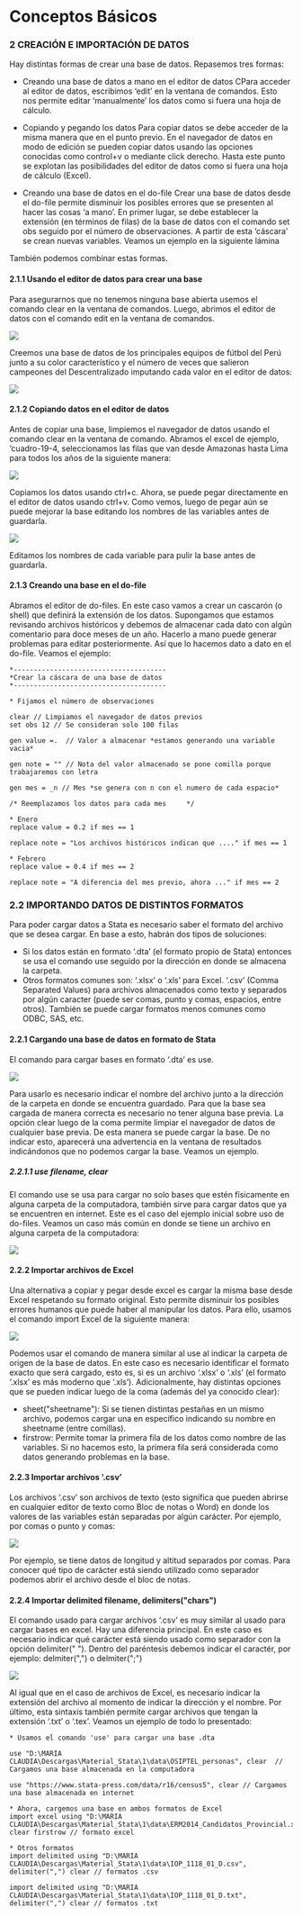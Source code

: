 # Conceptos Básicos

### 2 CREACIÓN E IMPORTACIÓN DE DATOS

Hay distintas formas de crear una base de datos. Repasemos tres formas:

- Creando una base de datos a mano en el editor de datos 
CPara acceder al editor de datos, escribimos ‘edit’ en la ventana de comandos. Esto nos permite editar ‘manualmente’ los datos como si fuera una hoja de cálculo. 

- Copiando y pegando los datos
Para copiar datos se debe acceder de la misma manera que en el punto previo. En el navegador de datos en modo de edición se pueden copiar datos usando las opciones conocidas como control+v o mediante click derecho. Hasta este punto se explotan las posibilidades del editor de datos como si fuera una hoja de cálculo (Excel).

- Creando una base de datos en el do-file
Crear una base de datos desde el do-file permite disminuir los posibles errores que se presenten al hacer las cosas ‘a mano’. En primer lugar, se debe establecer la extensión (en términos de filas) de la base de datos con el comando set obs seguido por el número de observaciones. A partir de esta ‘cáscara’ se crean nuevas variables. Veamos un ejemplo en la siguiente lámina

También podemos combinar estas formas.

#### 2.1.1 Usando el editor de datos para crear una base

Para asegurarnos que no tenemos ninguna base abierta usemos el comando clear en la ventana de comandos. Luego, abrimos el editor de datos con el comando edit en la ventana de comandos.

![](https://scontent.flim30-1.fna.fbcdn.net/v/t39.30808-6/332700096_1252156802064620_8917215085994334101_n.jpg?_nc_cat=109&ccb=1-7&_nc_sid=730e14&_nc_ohc=MHQtjBbxsg4AX_vq2_2&_nc_ht=scontent.flim30-1.fna&oh=00_AfBWX7qefeMzthlRJVIxl2So2YKIipkDh5buky5duclAjg&oe=63FAD018)

Creemos una base de datos de los principales equipos de fútbol del Perú junto a su color característico y el número de veces que salieron campeones del Descentralizado imputando cada valor en el editor de datos:

![](https://scontent.flim30-1.fna.fbcdn.net/v/t39.30808-6/332581516_1268855420334633_2607384605243036320_n.jpg?_nc_cat=103&ccb=1-7&_nc_sid=730e14&_nc_ohc=kk7lTrTpSOgAX-Hw5AD&_nc_ht=scontent.flim30-1.fna&oh=00_AfAhsWkFG09suo88Qp_3UrugpJApe7xYjuj-Y1vctYDzUg&oe=63FA626F)

#### 2.1.2 Copiando datos en el editor de datos

Antes de copiar una base, limpiemos el navegador de datos usando el comando clear en la ventana de comando. Abramos el excel de ejemplo, ‘cuadro-19-4, seleccionamos las filas que van desde Amazonas hasta Lima para todos los años de la siguiente manera:

![](https://scontent.flim30-1.fna.fbcdn.net/v/t39.30808-6/332460037_944879089863965_1810047713913578392_n.jpg?_nc_cat=105&ccb=1-7&_nc_sid=730e14&_nc_ohc=yztcG208ofoAX-Cv1CJ&_nc_ht=scontent.flim30-1.fna&oh=00_AfBT8bJTJQl01iMhYQfFxtwixPpP_LoVcj6bOxxhyPUNuQ&oe=63F9C5AD)

Copiamos los datos usando ctrl+c. Ahora, se puede pegar directamente en el editor de datos usando ctrl+v.
Como vemos, luego de pegar aún se puede mejorar la base editando los nombres de las variables antes de guardarla.

![](https://scontent.flim30-1.fna.fbcdn.net/v/t39.30808-6/332516909_1134043907289062_4803419034087822735_n.jpg?_nc_cat=100&ccb=1-7&_nc_sid=730e14&_nc_ohc=UzEUueSam4wAX-qzigP&_nc_ht=scontent.flim30-1.fna&oh=00_AfDEICCtqYEjZ5vo6lMWkFXIdib5WCsJFlHa-nKsOsxT9g&oe=63FAD770)

Editamos los nombres de cada variable para pulir la base antes de guardarla.

#### 2.1.3 Creando una base en el do-file

Abramos el editor de do-files. En este caso vamos a crear un cascarón (o shell) que definirá la extensión de los datos. Supongamos que estamos revisando archivos históricos y debemos de almacenar cada dato con algún comentario para doce meses de un año. Hacerlo a mano puede generar problemas para editar posteriormente. Así que lo hacemos dato a dato en el do-file. Veamos el ejemplo:

```
*--------------------------------------
*Crear la cáscara de una base de datos
*--------------------------------------

* Fijamos el número de observaciones

clear // Limpiamos el navegador de datos previos
set obs 12 // Se consideran solo 100 filas

gen value =.  // Valor a almacenar *estamos generando una variable vacia*

gen note = "" // Nota del valor almacenado se pone comilla porque trabajaremos con letra

gen mes = _n // Mes *se genera con n con el numero de cada espacio*

/* Reemplazamos los datos para cada mes 	*/

* Enero
replace value = 0.2 if mes == 1

replace note = "Los archivos históricos indican que ...." if mes == 1

* Febrero
replace value = 0.4 if mes == 2

replace note = "A diferencia del mes previo, ahora ..." if mes == 2
```

### 2.2 IMPORTANDO DATOS DE DISTINTOS FORMATOS

Para poder cargar datos a Stata es necesario saber el formato del archivo que se desea cargar. En base a esto, habrán dos tipos de soluciones: 

- Si los datos están en formato ‘.dta’ (el formato propio de Stata) entonces se usa el comando use seguido por la dirección en donde se almacena la carpeta.
- Otros formatos comunes son:
‘.xlsx’ o ‘.xls’ para Excel.
‘.csv’ (Comma Separated Values) para archivos almacenados como texto y separados por algún caracter (puede ser comas, punto y comas, espacios, entre otros).
También se puede cargar formatos menos comunes como ODBC, SAS, etc.

#### 2.2.1 Cargando una base de datos en formato de Stata

El comando para cargar bases en formato ‘.dta’ es use. 

![](https://scontent.flim30-1.fna.fbcdn.net/v/t39.30808-6/332521266_1235207670405489_5607491871254495075_n.jpg?_nc_cat=110&ccb=1-7&_nc_sid=730e14&_nc_ohc=dPCQ0jzZ6D4AX-7zaTc&_nc_ht=scontent.flim30-1.fna&oh=00_AfDRYxpt25WJTi2NOlV61JBzLHb9rE9dDuRQQLUUfHBTpw&oe=63FB3E2A)

Para usarlo es necesario indicar el nombre del archivo junto a la dirección de la carpeta en donde se encuentra guardado. Para que la base sea cargada de manera correcta es necesario no tener alguna base previa. La opción clear luego de la coma permite limpiar el navegador de datos de cualquier base previa. De esta manera se puede cargar la base. De no indicar esto, aparecerá una advertencia en la ventana de resultados indicándonos que no podemos cargar la base. Veamos un ejemplo.

##### 2.2.1.1 use filename, clear

El comando use se usa para cargar no solo bases que estén físicamente en alguna carpeta de la computadora, también sirve para cargar datos que ya se encuentren en internet. Este es el caso del ejemplo inicial sobre uso de do-files. Veamos un caso más común en donde se tiene un archivo en alguna carpeta de la computadora:

![](https://scontent.flim30-1.fna.fbcdn.net/v/t39.30808-6/332378463_591553792498617_80423536740893636_n.jpg?_nc_cat=106&ccb=1-7&_nc_sid=730e14&_nc_ohc=mnB-Xiz3hroAX87LqGP&_nc_ht=scontent.flim30-1.fna&oh=00_AfD_mu-y-5hj1HtnXiPZAh60yOdl5idFzTc_d_ravoqfOw&oe=63FB18CD)

#### 2.2.2 Importar archivos de Excel

Una alternativa a copiar y pegar desde excel es cargar la misma base desde Excel respetando su formato original. Esto permite disminuir los posibles errores humanos que puede haber al manipular los datos. Para ello, usamos el comando import Excel de la siguiente manera: 

![](https://scontent.flim30-1.fna.fbcdn.net/v/t39.30808-6/332694896_688252706379763_5954638655148762183_n.jpg?_nc_cat=106&ccb=1-7&_nc_sid=730e14&_nc_ohc=PdqbkvMJMccAX-BVM_w&tn=Xc4MjXoFM9qCnvxH&_nc_ht=scontent.flim30-1.fna&oh=00_AfAShd_KdZe5kO8Dc8kZCnoMdp0o64IIvcb3JIgtT0HG5Q&oe=63FB5EEB)

Podemos usar el comando de manera similar al use al indicar la carpeta de origen de la base de datos. En este caso es necesario identificar el formato exacto que será cargado, esto es, si es un archivo ‘.xlsx’ o ‘.xls’ (el formato ‘.xlsx’ es más moderno que ‘.xls’). 
Adicionalmente, hay distintas opciones que se pueden indicar luego de la coma (además del ya conocido clear):

- sheet("sheetname"): Si se tienen distintas pestañas en un mismo archivo, podemos cargar una en específico indicando su nombre en sheetname (entre comillas).
- firstrow: Permite tomar la primera fila de los datos como nombre de las variables. Si no hacemos esto, la primera fila será considerada como datos generando problemas en la base.

#### 2.2.3 Importar archivos ‘.csv’

Los archivos ‘.csv’ son archivos de texto (esto significa que pueden abrirse en cualquier editor de texto como Bloc de notas o Word) en donde los valores de las variables están separadas por algún carácter. Por ejemplo, por comas o punto y comas:

![](https://scontent.flim30-1.fna.fbcdn.net/v/t39.30808-6/332379626_507269281569202_6861443367771183789_n.jpg?_nc_cat=106&ccb=1-7&_nc_sid=730e14&_nc_ohc=Fv-Jww5XrokAX9Gcnjl&_nc_ht=scontent.flim30-1.fna&oh=00_AfB6DEDHLwMAxIxzRsdWgOrAh08dMHsbwl5T7il2nlOnsA&oe=63FB34F6)

Por ejemplo, se tiene datos de longitud y altitud separados por comas. Para conocer qué tipo de carácter está siendo utilizado como separador podemos abrir el archivo desde el bloc de notas.

#### 2.2.4 Importar delimited filename, delimiters("chars")

El comando usado para cargar archivos ‘.csv’ es muy similar al usado para cargar bases en excel. Hay una diferencia principal. En este caso es necesario indicar qué carácter está siendo usado como separador con la opción delimiter(" "). Dentro del paréntesis debemos indicar el caractér, por ejemplo: delmiter(",") o delmiter(";")

![](https://scontent.flim30-1.fna.fbcdn.net/v/t39.30808-6/332688224_875661640329920_3372800927429218119_n.jpg?_nc_cat=100&ccb=1-7&_nc_sid=730e14&_nc_ohc=dIM5EN4zJWEAX9ISNHc&_nc_ht=scontent.flim30-1.fna&oh=00_AfDG6aKfRYzjx5zddMdmVbK1xjAu5zgo3hy81JFKhCtdHA&oe=63FB83F2)

Al igual que en el caso de archivos de Excel, es necesario indicar la extensión del archivo al momento de indicar la dirección y el nombre. Por último, esta sintaxis también permite cargar archivos que tengan la extensión ‘.txt’ o ‘.tex’. Veamos un ejemplo de todo lo presentado:

```
* Usamos el comando 'use' para cargar una base .dta

use "D:\MARIA CLAUDIA\Descargas\Material_Stata\1\data\OSIPTEL_personas", clear	// Cargamos una base almacenada en la computadora

use "https://www.stata-press.com/data/r16/census5", clear // Cargamos una base almacenada en internet

* Ahora, cargemos una base en ambos formatos de Excel
import excel using "D:\MARIA CLAUDIA\Descargas\Material_Stata\1\data\ERM2014_Candidatos_Provincial.xlsx", clear firstrow // formato excel 
	
* Otros formatos
import delimited using "D:\MARIA CLAUDIA\Descargas\Material_Stata\1\data\IOP_1118_01_D.csv", delimiter(",") clear // formatos .csv

import delimited using "D:\MARIA CLAUDIA\Descargas\Material_Stata\1\data\IOP_1118_01_D.txt", delimiter(",") clear // formatos .txt 
```